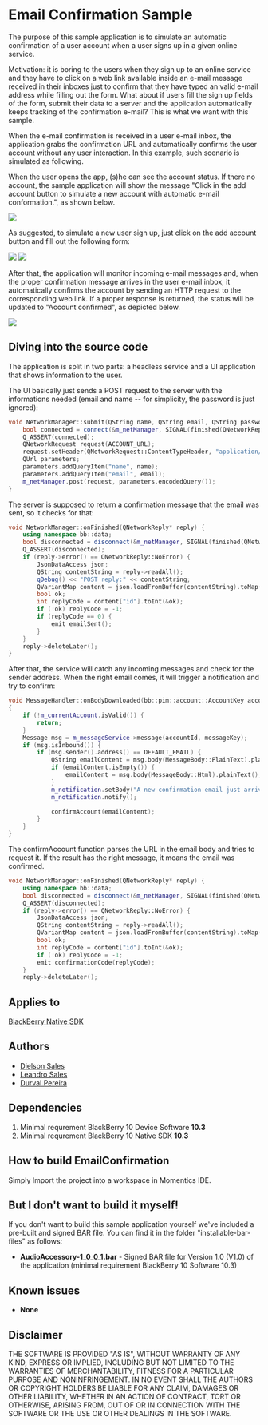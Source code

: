 # Email Confirmation Sample

The purpose of this sample application is to simulate an automatic confirmation of a user account when a user signs up in a given online service.

Motivation: it is boring to the users when they sign up to an online service and they have to click on a web link available inside an e-mail message received in their inboxes just to confirm that they have typed an valid e-mail address while filling out the form. What about if users fill the sign up fields of the form, submit their data to a server and the application automatically keeps tracking of the confirmation e-mail? This is what we want with this sample.

When the e-mail confirmation is received in a user e-mail inbox, the application grabs the confirmation URL and automatically confirms the user account without any user interaction. In this example, such scenario is simulated as following.

When the user opens the app, (s)he can see the account status. If there no account, the sample application will show the message "Click in the add account button to simulate a new account with automatic e-mail conformation.", as shown below.

![](http://i.imgur.com/gMKhc32.png)

As suggested, to simulate a new user sign up, just click on the add account button and fill out the following form:

![](http://i.imgur.com/GZOOtk9.png)
![](http://i.imgur.com/URzWq3u.png)

After that, the application will monitor incoming e-mail messages and, when the proper confirmation message arrives in the user e-mail inbox, it automatically confirms the account by sending an HTTP request to the corresponding web link. If a proper response is returned, the status will be updated to "Account confirmed", as depicted below.

![](http://i.imgur.com/Isaa8ku.png)

Diving into the source code
---------------------------

The application is split in two parts: a headless service and a UI application that shows information to the user.

The UI basically just sends a POST request to the server with the informations needed (email and name -- for simplicity, the password is just ignored):

```cpp
void NetworkManager::submit(QString name, QString email, QString password) {
    bool connected = connect(&m_netManager, SIGNAL(finished(QNetworkReply*)), this, SLOT(onFinished(QNetworkReply*)));
    Q_ASSERT(connected);
    QNetworkRequest request(ACCOUNT_URL);
    request.setHeader(QNetworkRequest::ContentTypeHeader, "application/x-www-form-urlencoded");
    QUrl parameters;
    parameters.addQueryItem("name", name);
    parameters.addQueryItem("email", email);
    m_netManager.post(request, parameters.encodedQuery());
}
```

The server is supposed to return a confirmation message that the email was sent, so it checks for that:

```cpp
void NetworkManager::onFinished(QNetworkReply* reply) {
    using namespace bb::data;
    bool disconnected = disconnect(&m_netManager, SIGNAL(finished(QNetworkReply*)), this, SLOT(onFinished(QNetworkReply*)));
    Q_ASSERT(disconnected);
    if (reply->error() == QNetworkReply::NoError) {
        JsonDataAccess json;
        QString contentString = reply->readAll();
        qDebug() << "POST reply:" << contentString;
        QVariantMap content = json.loadFromBuffer(contentString).toMap();
        bool ok;
        int replyCode = content["id"].toInt(&ok);
        if (!ok) replyCode = -1;
        if (replyCode == 0) {
            emit emailSent();
        }
    }
    reply->deleteLater();
}
```

After that, the service will catch any incoming messages and check for the sender address. When the right email comes, it will trigger a notification and try to confirm:

```cpp
void MessageHandler::onBodyDownloaded(bb::pim::account::AccountKey accountId, bb::pim::message::MessageKey messageKey)
{
    if (!m_currentAccount.isValid()) {
        return;
    }
    Message msg = m_messageService->message(accountId, messageKey);
    if (msg.isInbound()) {
        if (msg.sender().address() == DEFAULT_EMAIL) {
            QString emailContent = msg.body(MessageBody::PlainText).plainText();
            if (emailContent.isEmpty()) {
                emailContent = msg.body(MessageBody::Html).plainText();
            }
            m_notification.setBody("A new confirmation email just arrived");
            m_notification.notify();

            confirmAccount(emailContent);
        }
    }
}
```

The confirmAccount function parses the URL in the email body and tries to request it. If the result has the right message, it means the email was confirmed.

```cpp
void NetworkManager::onFinished(QNetworkReply* reply) {
    using namespace bb::data;
    bool disconnected = disconnect(&m_netManager, SIGNAL(finished(QNetworkReply*)), this, SLOT(onFinished(QNetworkReply*)));
    Q_ASSERT(disconnected);
    if (reply->error() == QNetworkReply::NoError) {
        JsonDataAccess json;
        QString contentString = reply->readAll();
        QVariantMap content = json.loadFromBuffer(contentString).toMap();
        bool ok;
        int replyCode = content["id"].toInt(&ok);
        if (!ok) replyCode = -1;
        emit confirmationCode(replyCode);
    }
    reply->deleteLater();
```

Applies to
----------

[BlackBerry Native SDK](http://developer.blackberry.com/native/)

Authors
-------

* [Dielson Sales](https://github.com/dielsonsales)
* [Leandro Sales](https://github.com/leandroal)
* [Durval Pereira](https://github.com/DurvalPCN)

Dependencies
------------

1. Minimal requrement BlackBerry 10 Device Software **10.3**
2. Minimal requrement BlackBerry 10 Native SDK **10.3**

How to build EmailConfirmation
------------------------------

Simply Import the project into a workspace in Momentics IDE.

But I don't want to build it myself!
------------------------------------

If you don't want to build this sample application yourself we've included a pre-built and signed BAR file. You can find it in the folder "installable-bar-files" as follows:

* **AudioAccessory-1_0_0_1.bar** - Signed BAR file for Version 1.0 (V1.0) of the application (minimal requirement BlackBerry 10 Software 10.3)

Known issues
------------

* **None**

Disclaimer
----------

THE SOFTWARE IS PROVIDED "AS IS", WITHOUT WARRANTY OF ANY KIND, EXPRESS OR IMPLIED, INCLUDING BUT NOT LIMITED TO THE WARRANTIES OF MERCHANTABILITY, FITNESS FOR A PARTICULAR PURPOSE AND NONINFRINGEMENT. IN NO EVENT SHALL THE AUTHORS OR COPYRIGHT HOLDERS BE LIABLE FOR ANY CLAIM, DAMAGES OR OTHER LIABILITY, WHETHER IN AN ACTION OF CONTRACT, TORT OR OTHERWISE, ARISING FROM, OUT OF OR IN CONNECTION WITH THE SOFTWARE OR THE USE OR OTHER DEALINGS IN THE SOFTWARE.
